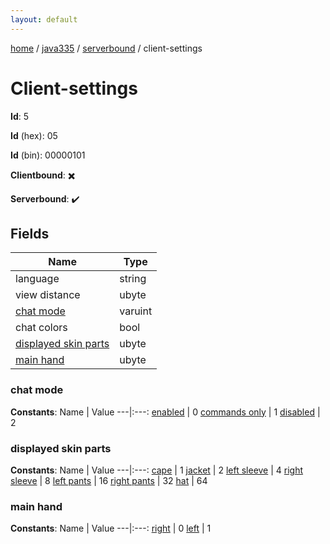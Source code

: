 ```yaml
---
layout: default
---
```


[home](/)  /  [java335](/protocol/java335)  /  [serverbound](/protocol/java335/serverbound)  /  client-settings

# Client-settings

**Id**: 5

**Id** (hex): 05

**Id** (bin): 00000101

**Clientbound**: ✖️

**Serverbound**: ✔️

## Fields

Name | Type
---|---
language | string
view distance | ubyte
[chat mode](#chat-mode) | varuint
chat colors | bool
[displayed skin parts](#displayed-skin-parts) | ubyte
[main hand](#main-hand) | ubyte

### chat mode

**Constants**:
Name | Value
---|:---:
[enabled](chat-mode_enabled) | 0
[commands only](chat-mode_commands-only) | 1
[disabled](chat-mode_disabled) | 2

### displayed skin parts

**Constants**:
Name | Value
---|:---:
[cape](displayed-skin-parts_cape) | 1
[jacket](displayed-skin-parts_jacket) | 2
[left sleeve](displayed-skin-parts_left-sleeve) | 4
[right sleeve](displayed-skin-parts_right-sleeve) | 8
[left pants](displayed-skin-parts_left-pants) | 16
[right pants](displayed-skin-parts_right-pants) | 32
[hat](displayed-skin-parts_hat) | 64

### main hand

**Constants**:
Name | Value
---|:---:
[right](main-hand_right) | 0
[left](main-hand_left) | 1

